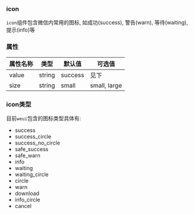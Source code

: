 
### icon

`icon`组件包含微信内常用的图标, 如成功(success), 警告(warn), 等待(waiting), 提示(info)等

### 属性

属性名称  | 类型 | 默认值 | 可选值
------------- | ------------- | --------| -------------
value  | string | success | 见下
size   | string | small| small, large

### icon类型

目前`weui`包含的图标类型具体有:

- success
- success_circle
- success_no_circle
- safe_success
- safe_warn
- info
- waiting
- waiting_circle
- circle
- warn
- download
- info_circle
- cancel
